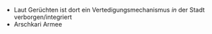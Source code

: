 - Laut Gerüchten ist dort ein Vertedigungsmechanismus *in* der Stadt verborgen/integriert
- Arschkari Armee